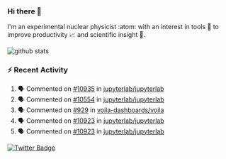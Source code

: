 ### Hi there 👋 

I'm an experimental nuclear physicist :atom: with an interest in tools :wrench: to improve productivity :chart_with_upwards_trend: and scientific insight :telescope:.

![github stats](https://github-readme-stats.vercel.app/api?username=agoose77&show_icons=true&hide_rank=true&hide_title=true&bg_color=30,e76445,904e95&text_color=efe3ec&icon_color=efe3ec)
<!--
**agoose77/agoose77** is a ✨ _special_ ✨ repository because its `README.md` (this file) appears on your GitHub profile.

Here are some ideas to get you started:

- 🔭 I’m currently working on ...
- 🌱 I’m currently learning ...
- 👯 I’m looking to collaborate on ...
- 🤔 I’m looking for help with ...
- 💬 Ask me about ...
- 📫 How to reach me: ...
- 😄 Pronouns: ...
- ⚡ Fun fact: ...
-->

### :zap: Recent Activity
<!--START_SECTION:activity-->
1. 🗣 Commented on [#10935](https://github.com/jupyterlab/jupyterlab/issues/10935) in [jupyterlab/jupyterlab](https://github.com/jupyterlab/jupyterlab)
2. 🗣 Commented on [#10554](https://github.com/jupyterlab/jupyterlab/issues/10554) in [jupyterlab/jupyterlab](https://github.com/jupyterlab/jupyterlab)
3. 🗣 Commented on [#929](https://github.com/voila-dashboards/voila/issues/929) in [voila-dashboards/voila](https://github.com/voila-dashboards/voila)
4. 🗣 Commented on [#10923](https://github.com/jupyterlab/jupyterlab/issues/10923) in [jupyterlab/jupyterlab](https://github.com/jupyterlab/jupyterlab)
5. 🗣 Commented on [#10923](https://github.com/jupyterlab/jupyterlab/issues/10923) in [jupyterlab/jupyterlab](https://github.com/jupyterlab/jupyterlab)
<!--END_SECTION:activity-->


[![Twitter Badge](https://img.shields.io/twitter/follow/agoose77?style=flat-square&logo=Twitter&logoColor=white&color=cornflowerblue)](https://twitter.com/agoose77)
